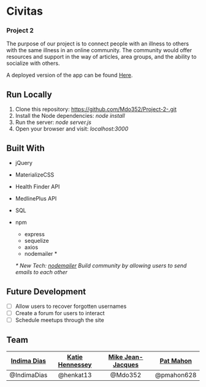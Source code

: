 # Civitas
### Project 2

The purpose of our project is to connect people with an illness to others with the same illness in an online community. The community would offer resources and support in the way of articles, area groups, and the ability to socialize with others.

A deployed version of the app can be found [Here]().

## Run Locally
1. Clone this repository: https://github.com/Mdo352/Project-2-.git  
1. Install the Node dependencies: _node install_  
1. Run the server: _node server.js_  
1. Open your browser and visit: _localhost:3000_

## Built With
- jQuery
- MaterializeCSS
- Health Finder API
- MedlinePlus API
- SQL
- npm
  - express 
  - sequelize
  - axios
  - nodemailer *
  
  _* New Tech: [nodemailer](https://nodemailer.com/about/) Build community by allowing users to send emails to each other_
  
## Future Development
- [ ] Allow users to recover forgotten usernames
- [ ] Create a forum for users to interact
- [ ] Schedule meetups through the site 

## Team
| [Indima Dias](https://github.com/IndimaDias) | [Katie Hennessey ](https://github.com/henkat13) | [Mike Jean-Jacques](https://github.com/Mdo352) | [Pat Mahon](https://github.com/pmahon628) |
|:---------:|:--------:|:-----:|:----------------------:|
| @IndimaDias | @henkat13 | @Mdo352 | @pmahon628 |
